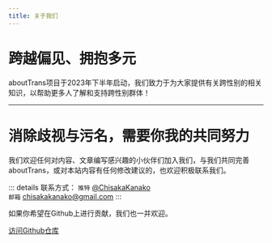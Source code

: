 ```yaml
---
title: 关于我们
---
```


# 跨越偏见、拥抱多元

aboutTrans项目于2023年下半年启动，我们致力于为大家提供有关跨性别的相关知识，以帮助更多人了解和支持跨性别群体！

<script setup>
import { VPTeamMembers } from 'vitepress/theme'
const members = [
  {
    avatar: 'https://github.com/ChisakaKanako.png',
    name: '千坂神奈子',
    title: '网站运营',
  },
  {
    avatar: 'https://github.com/lulu0119.png',
    name: '路路',
    title: '技术支持',
  },
  {
    avatar: 'https://github.com/Sewens.png',
    name: '半生',
    title: '技术支持',
  },
  {
    avatar: 'https://github.com/WenQianCHM.png',
    name: '闻千',
    title: '内容贡献',
  },
   {
    avatar: 'https://github.com/Leetfs.png',
    name: 'Lee',
    title: '技术支持',
  },
]
</script>
<VPTeamMembers size="small" :members="members" />

---

# 消除歧视与污名，需要你我的共同努力

我们欢迎任何对内容、文章编写感兴趣的小伙伴们加入我们，与我们共同完善aboutTrans，或对本站内容有任何修改建议的，也欢迎积极联系我们。

::: details 联系方式：
`推特` [@ChisakaKanako](https://twitter.com/ChisakaKanako)  
`邮箱` chisakakanako@gmail.com
:::

如果你希望在Github上进行贡献，我们也一并欢迎。

[访问Github仓库](https://github.com/ChisakaKanako/aboutTrans)